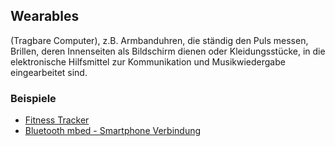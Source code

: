 Wearables
---------

(Tragbare Computer), z.B. Armbanduhren, die ständig den Puls messen, Brillen, deren Innenseiten als Bildschirm dienen oder Kleidungsstücke, in die elektronische Hilfsmittel zur Kommunikation und Musikwiedergabe eingearbeitet sind.

### Beispiele

* [Fitness Tracker](../i2c/FitnessTrackerV2/)
* [Bluetooth mbed - Smartphone Verbindung](../uart/Bluetooth_HC-06)
